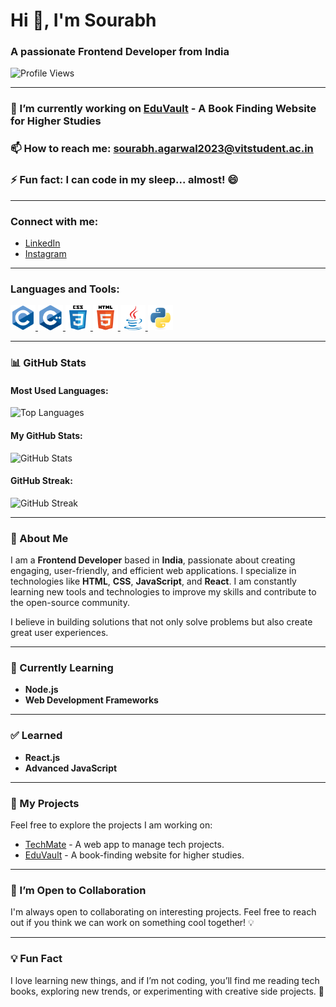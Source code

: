 # Hi 👋, I'm Sourabh

### A passionate Frontend Developer from India

![Profile Views](https://komarev.com/ghpvc/?username=sourabh-web21&label=Profile%20views&color=0e75b6&style=flat)

---

### 🔭 I’m currently working on [EduVault](https://eduvault-website-link) - A Book Finding Website for Higher Studies

### 📫 How to reach me: **sourabh.agarwal2023@vitstudent.ac.in**

### ⚡ Fun fact: **I can code in my sleep... almost!** 😄

---

### Connect with me:

- [LinkedIn](https://linkedin.com/in/sourabh-agarwal)
- [Instagram](https://instagram.com/dnx_star21)

---

### Languages and Tools:

<p align="left"> 
  <a href="https://www.cprogramming.com/" target="_blank" rel="noreferrer">
    <img src="https://raw.githubusercontent.com/devicons/devicon/master/icons/c/c-original.svg" alt="c" width="40" height="40"/>
  </a>
  <a href="https://www.w3schools.com/cpp/" target="_blank" rel="noreferrer">
    <img src="https://raw.githubusercontent.com/devicons/devicon/master/icons/cplusplus/cplusplus-original.svg" alt="cplusplus" width="40" height="40"/>
  </a>
  <a href="https://www.w3schools.com/css/" target="_blank" rel="noreferrer">
    <img src="https://raw.githubusercontent.com/devicons/devicon/master/icons/css3/css3-original-wordmark.svg" alt="css3" width="40" height="40"/>
  </a>
  <a href="https://www.w3.org/html/" target="_blank" rel="noreferrer">
    <img src="https://raw.githubusercontent.com/devicons/devicon/master/icons/html5/html5-original-wordmark.svg" alt="html5" width="40" height="40"/>
  </a>
  <a href="https://www.java.com" target="_blank" rel="noreferrer">
    <img src="https://raw.githubusercontent.com/devicons/devicon/master/icons/java/java-original.svg" alt="java" width="40" height="40"/>
  </a>
  <a href="https://www.python.org" target="_blank" rel="noreferrer">
    <img src="https://raw.githubusercontent.com/devicons/devicon/master/icons/python/python-original.svg" alt="python" width="40" height="40"/>
  </a>
</p>

---

### 📊 GitHub Stats

#### Most Used Languages:

![Top Languages](https://github-readme-stats.vercel.app/api/top-langs?username=sourabh-web21&show_icons=true&locale=en&layout=compact)

#### My GitHub Stats:

![GitHub Stats](https://github-readme-stats.vercel.app/api?username=sourabh-web21&show_icons=true&locale=en)

#### GitHub Streak:

![GitHub Streak](https://github-readme-streak-stats.herokuapp.com/?user=sourabh-web21&)

---

### 🚀 About Me

I am a **Frontend Developer** based in **India**, passionate about creating engaging, user-friendly, and efficient web applications. I specialize in technologies like **HTML**, **CSS**, **JavaScript**, and **React**. I am constantly learning new tools and technologies to improve my skills and contribute to the open-source community. 

I believe in building solutions that not only solve problems but also create great user experiences.

---

### 🌱 Currently Learning

- **Node.js**
- **Web Development Frameworks**
  
---

### ✅ Learned

- **React.js**
- **Advanced JavaScript**

---

### 📝 My Projects

Feel free to explore the projects I am working on:

- [TechMate](https://github.com/sourabh-web-21/TechMate) - A web app to manage tech projects.
- [EduVault](https://eduvault-website-link) - A book-finding website for higher studies.

---

### 🔧 I’m Open to Collaboration

I'm always open to collaborating on interesting projects. Feel free to reach out if you think we can work on something cool together! 💡

---

### 💡 Fun Fact

I love learning new things, and if I’m not coding, you’ll find me reading tech books, exploring new trends, or experimenting with creative side projects. 🚀
